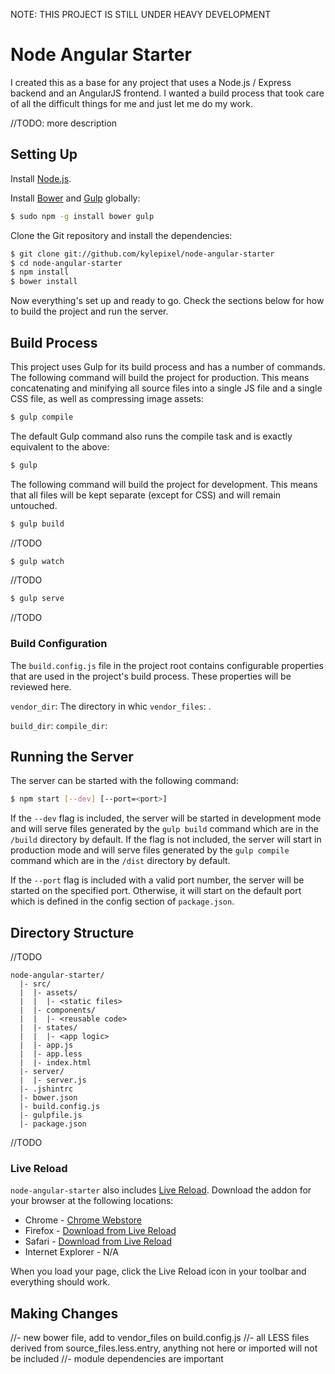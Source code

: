NOTE: THIS PROJECT IS STILL UNDER HEAVY DEVELOPMENT

# Node Angular Starter

I created this as a base for any project that uses a Node.js / Express backend and an AngularJS frontend. I wanted a build process that took care of all the difficult things for me and just let me do my work.

//TODO: more description

## Setting Up

Install [Node.js](http://nodejs.org/).

Install [Bower](http://bower.io/) and [Gulp](http://gulpjs.com/) globally:

```sh
$ sudo npm -g install bower gulp
```

Clone the Git repository and install the dependencies:

```sh
$ git clone git://github.com/kylepixel/node-angular-starter
$ cd node-angular-starter
$ npm install
$ bower install
```

Now everything's set up and ready to go. Check the sections below for how to build the project and run the server.

## Build Process

This project uses Gulp for its build process and has a number of commands. The following command will build the project for production. This means concatenating and minifying all source files into a single JS file and a single CSS file, as well as compressing image assets:

```sh
$ gulp compile
```

The default Gulp command also runs the compile task and is exactly equivalent to the above:

```sh
$ gulp
```

The following command will build the project for development. This means that all files will be kept separate (except for CSS) and will remain untouched.

```sh
$ gulp build
```

//TODO

```sh
$ gulp watch
```

//TODO

```sh
$ gulp serve
```

//TODO

### Build Configuration

The `build.config.js` file in the project root contains configurable properties that are used in the project's build process. These properties will be reviewed here.

`vendor_dir`: The directory in whic
`vendor_files`: .

`build_dir`: 
`compile_dir`: 

## Running the Server

The server can be started with the following command:

```sh
$ npm start [--dev] [--port=<port>]
```

If the `--dev` flag is included, the server will be started in development mode and will serve files generated by the `gulp build` command which are in the `/build` directory by default. If the flag is not included, the server will start in production mode and will serve files generated by the `gulp compile` command which are in the `/dist` directory by default.

If the `--port` flag is included with a valid port number, the server will be started on the specified port. Otherwise, it will start on the default port which is defined in the config section of `package.json`.

## Directory Structure

//TODO

```
node-angular-starter/
  |- src/
  |  |- assets/
  |  |  |- <static files>
  |  |- components/
  |  |  |- <reusable code>
  |  |- states/
  |  |  |- <app logic>
  |  |- app.js
  |  |- app.less
  |  |- index.html
  |- server/
  |  |- server.js
  |- .jshintrc
  |- bower.json
  |- build.config.js
  |- gulpfile.js
  |- package.json
```

//TODO

### Live Reload

`node-angular-starter` also includes [Live Reload](http://livereload.com/). Download the addon for your browser at the following locations:

- Chrome - [Chrome Webstore](https://chrome.google.com/webstore/detail/livereload/jnihajbhpnppcggbcgedagnkighmdlei)
- Firefox - [Download from Live Reload](http://download.livereload.com/2.0.8/LiveReload-2.0.8.xpi)
- Safari - [Download from Live Reload](http://download.livereload.com/2.0.9/LiveReload-2.0.9.safariextz)
- Internet Explorer - N/A

When you load your page, click the Live Reload icon in your toolbar and
everything should work.

## Making Changes

//- new bower file, add to vendor_files on build.config.js
//- all LESS files derived from source_files.less.entry, anything not here or imported will not be included
//- module dependencies are important